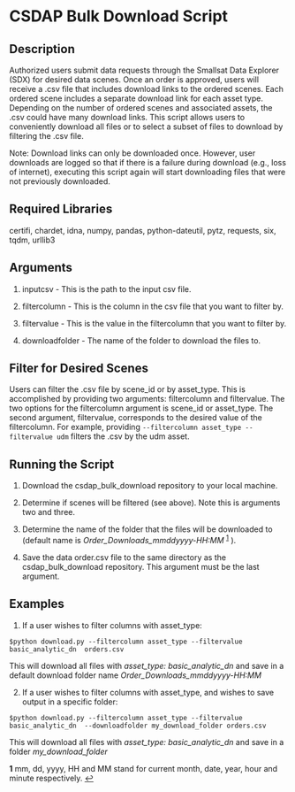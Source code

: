 # CSDAP Bulk Download Script

## Description

Authorized users submit data requests through the Smallsat Data Explorer (SDX) for desired data scenes. Once an order is approved, users will receive a .csv file that includes download links to the ordered scenes. Each ordered scene includes a separate download link for each asset type. Depending on the number of ordered scenes and associated assets, the .csv could have many download links. This script allows users to conveniently download all files or to select a subset of files to download by filtering the .csv file.

Note: Download links can only be downloaded once. However, user downloads are logged so that if there is a failure during download (e.g., loss of internet), executing this script again will start downloading files that were not previously downloaded. 

## Required Libraries

certifi, chardet, idna, numpy, pandas, python-dateutil, pytz, requests, six, tqdm, urllib3

## Arguments

1. inputcsv - This is the path to the input csv file.

2. filtercolumn - This is the column in the csv file that you want to filter by.

3. filtervalue - This is the value in the filtercolumn that you want to filter by.

4. downloadfolder - The name of the folder to download the files to.

## Filter for Desired Scenes

Users can filter the .csv file by scene_id or by asset_type. This is accomplished by providing two arguments: filtercolumn and filtervalue. The two options for the filtercolumn argument is scene_id or asset_type. The second argument, filtervalue, corresponds to the desired value of the filtercolumn. For example, providing `--filtercolumn asset_type --filtervalue udm` filters the .csv by the udm asset.  

## Running the Script

1. Download the csdap_bulk_download repository to your local machine.

2. Determine if scenes will be filtered (see above). Note this is arguments two and three.

3. Determine the name of the folder that the files will be downloaded to (default name is *Order_Downloads_mmddyyyy-HH:MM*  <sup id="a1">[1](#f1)</sup> ). 

4. Save the data order.csv file to the same directory as the csdap_bulk_download repository. This argument must be the last argument.


## Examples

1. If a user wishes to filter columns with asset_type:

`$python download.py --filtercolumn asset_type --filtervalue basic_analytic_dn  orders.csv `

This will download all files with *asset_type: basic_analytic_dn* and save in a default download folder name *Order_Downloads_mmddyyyy-HH:MM*


2. If a user wishes to filter columns with asset_type, and wishes to save output in a specific folder:

`$python download.py --filtercolumn asset_type --filtervalue basic_analytic_dn  --downloadfolder my_download_folder orders.csv `

This will download all files with *asset_type: basic_analytic_dn* and save in a folder *my_download_folder*





<b id="f1">1</b> mm, dd, yyyy, HH and MM stand for current month, date, year, hour and minute respectively. [↩](#a1)
